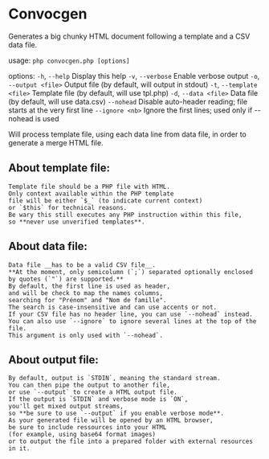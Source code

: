 # Convocgen

Generates a big chunky HTML document following a template and a CSV data file.

usage: `php convocgen.php [options]`

options:
    `-h`, `--help`              Display this help
    `-v`, `--verbose`           Enable verbose output
    `-o`, `--output <file>`     Output file (by default, will output in stdout)
    `-t`, `--template <file>`   Template file (by default, will use tpl.php)
    `-d`, `--data <file>`       Data file (by default, will use data.csv)
    `--nohead`                  Disable auto-header reading; file starts at the very first line
    `--ignore <nb>`             Ignore the first <nb> lines; used only if --nohead is used


Will process template file, using each data line from data file,
in order to generate a merge HTML file.


## About template file:
    Template file should be a PHP file with HTML.  
    Only context available within the PHP template
    file will be either `$_` (to indicate current context)
    or `$this` for technical reasons.  
    Be wary this still executes any PHP instruction within this file,
    so **never use unverified templates**.


## About data file:
    Data file __has to be a valid CSV file__.  
    **At the moment, only semicolumn (`;`) separated optionally enclosed by quotes (`"`) are supported.**  
    By default, the first line is used as header,
    and will be check to map the names columns,
    searching for "Prénom" and "Nom de famille".  
    The search is case-insensitive and can use accents or not.  
    If your CSV file has no header line, you can use `--nohead` instead.  
    You can also use `--ignore` to ignore several lines at the top of the file.
    This argument is only used with `--nohead`.


## About output file:
    By default, output is `STDIN`, meaning the standard stream.
    You can then pipe the output to another file,
    or use `--output` to create a HTML output file.  
    If the output is `STDIN` and verbose mode is `ON`,
    you'll get mixed output streams,
    so **be sure to use `--output` if you enable verbose mode**.  
    As your generated file will be opened by an HTML browser,
    be sure to include ressources into your HTML
    (for example, using base64 format images)
    or to output the file into a prepared folder with external resources in it.

